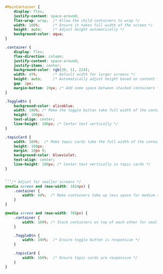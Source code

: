 ```css
#MainContainer {
    display: flex;
    justify-content: space-around;
    flex-wrap: wrap;  /* Allow the child containers to wrap */
    width: 100%;      /* Ensure it takes full width of the screen */
    height: auto;     /* Adjust height automatically */
    background-color: aqua;
}

.container {
    display: flex;
    flex-direction: column;
    justify-content: space-around;
    justify-items: center;
    background-color: rgb(39, 11, 224);
    width: 45%;       /* Default width for larger screens */
    height: auto;     /* Automatically adjust height based on content */
    gap: 2px;
    margin-bottom: 20px; /* Add some space between stacked containers */
}

.ToggleBtn {
    background-color: aliceblue;
    width: 100%; /* Make the toggle button take full width of the container */
    height: 100px;
    text-align: center;
    line-height: 100px; /* Center text vertically */
}

.topicCard {
    width: 100%;  /* Make topic cards take the full width of the container */
    height: 100px;
    margin: 10px 0;
    background-color: blueviolet;
    text-align: center;
    line-height: 100px; /* Center text vertically in topic cards */
}


```/* Adjust for smaller screens */
@media screen and (max-width: 1024px) {
    .container {
        width: 48%;  /* Make containers take up less space for medium screens */
    }
}

@media screen and (max-width: 768px) {
    .container {
        width: 100%; /* Stack containers on top of each other for small screens */
    }

    .ToggleBtn {
        width: 100%;  /* Ensure toggle button is responsive */
    }

    .topicCard {
        width: 100%;  /* Ensure topic cards are responsive */
    }
}

